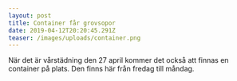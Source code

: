```yaml
---
layout: post
title: Container får grovsopor
date: 2019-04-12T20:20:45.291Z
teaser: /images/uploads/container.png
---
```

När det är vårstädning den 27 april kommer det också att finnas en container på plats. Den finns här från fredag till måndag.
